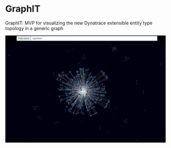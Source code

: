 # GraphIT
GraphIT: MVP for visualizing the new Dynatrace extensible entity type topology in a generic graph

![GraphIT](/screenshot.png)

